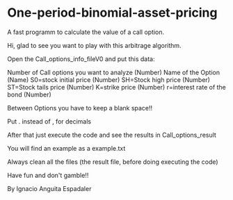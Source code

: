 # One-period-binomial-asset-pricing
A fast programm to calculate the value of a call option.

Hi, glad to see you want to play with this arbitrage algorithm.

Open the Call_options_info_fileV0 and put this data:

Number of Call options you want to analyze (Number)
Name of the Option (Name)
S0=stock initial price (Number)
SH=Stock high price  (Number)
ST=Stock tails price (Number)
K=strike price (Number)
r=interest rate of the bond (Number)

Between Options you have to keep a blank space!!

Put . instead of , for decimals

After that just execute the code and see the results in Call_options_result

You will find an example as a example.txt

Always clean all the files (the result file, before doing executing the code)

Have fun and don't gamble!!

By Ignacio Anguita Espadaler
